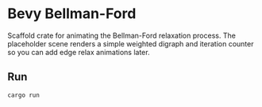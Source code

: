 # Bevy Bellman-Ford

Scaffold crate for animating the Bellman-Ford relaxation process. The placeholder scene renders a simple weighted digraph and iteration counter so you can add edge relax animations later.

## Run

```
cargo run
```

